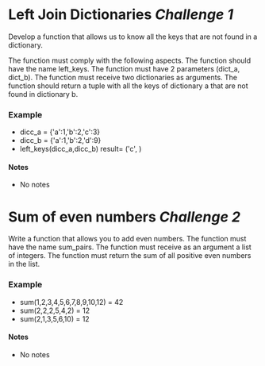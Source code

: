 # Left Join Dictionaries *Challenge 1*

Develop a function that allows us to know all the keys that are not found in a dictionary.

The function must comply with the following aspects.
The function should have the name left_keys.
The function must have 2 parameters (dict_a, dict_b).
The function must receive two dictionaries as arguments.
The function should return a tuple with all the keys of dictionary a that are not found in dictionary b.


### Example
- dicc_a = {'a':1,'b':2,'c':3}
- dicc_b = {'a':1,'b':2,'d':9}
- left_keys(dicc_a,dicc_b)
result= ('c', )

#### Notes
- No notes

# Sum of even numbers *Challenge 2*

Write a function that allows you to add even numbers.
The function must have the name sum_pairs.
The function must receive as an argument a list of integers.
The function must return the sum of all positive even numbers in the list.

### Example
- sum(1,2,3,4,5,6,7,8,9,10,12) = 42
- sum(2,2,2,5,4,2) = 12
- sum(2,1,3,5,6,10) = 12

#### Notes
- No notes

